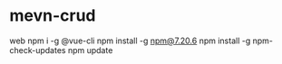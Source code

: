 # mevn-crud

web
npm i -g @vue-cli
npm install -g npm@7.20.6
npm install -g npm-check-updates
npm update